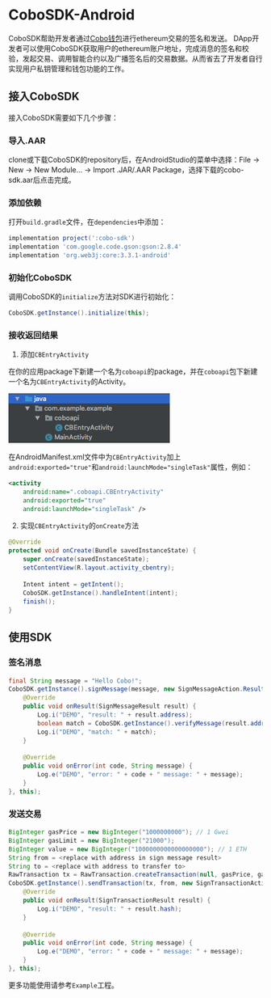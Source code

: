 # CoboSDK-Android
CoboSDK帮助开发者通过[Cobo钱包](https://cobo.com/)进行ethereum交易的签名和发送。
DApp开发者可以使用CoboSDK获取用户的ethereum账户地址，完成消息的签名和校验，发起交易、调用智能合约以及广播签名后的交易数据。从而省去了开发者自行实现用户私钥管理和钱包功能的工作。

## 接入CoboSDK
接入CoboSDK需要如下几个步骤：

### 导入.AAR
clone或下载CoboSDK的repository后，在AndroidStudio的菜单中选择：File -> New -> New Module... -> Import .JAR/.AAR Package，选择下载的cobo-sdk.aar后点击完成。

### 添加依赖
打开```build.gradle```文件，在```dependencies```中添加：
```groovy
implementation project(':cobo-sdk')
implementation 'com.google.code.gson:gson:2.8.4'
implementation 'org.web3j:core:3.3.1-android'
```

### 初始化CoboSDK
调用CoboSDK的```initialize```方法对SDK进行初始化：
```java
CoboSDK.getInstance().initialize(this);
```

### 接收返回结果
 1. 添加`CBEntryActivity`

在你的应用package下新建一个名为`coboapi`的package，并在`coboapi`包下新建一个名为`CBEntryActivity`的Activity。

![添加Entry Activity](Docs/entry-activity.png)

在AndroidManifest.xml文件中为```CBEntryActivity```加上```android:exported="true"```和```android:launchMode="singleTask"```属性，例如：
```xml
<activity
    android:name=".coboapi.CBEntryActivity"
    android:exported="true"
    android:launchMode="singleTask" />
```

 2. 实现`CBEntryActivity`的`onCreate`方法

```java
@Override  
protected void onCreate(Bundle savedInstanceState) {
    super.onCreate(savedInstanceState);
    setContentView(R.layout.activity_cbentry);

    Intent intent = getIntent();
    CoboSDK.getInstance().handleIntent(intent);
    finish();
}
```

## 使用SDK

### 签名消息
```java
final String message = "Hello Cobo!";
CoboSDK.getInstance().signMessage(message, new SignMessageAction.ResultHandler() {
    @Override
    public void onResult(SignMessageResult result) {
        Log.i("DEMO", "result: " + result.address);
        boolean match = CoboSDK.getInstance().verifyMessage(result.address, result.signature, message);
        Log.i("DEMO", "match: " + match);
    }

    @Override
    public void onError(int code, String message) {
        Log.e("DEMO", "error: " + code + " message: " + message);
    }
}, this);
```

### 发送交易
```java
BigInteger gasPrice = new BigInteger("1000000000"); // 1 Gwei
BigInteger gasLimit = new BigInteger("21000");
BigInteger value = new BigInteger("1000000000000000000"); // 1 ETH
String from = <replace with address in sign message result>
String to = <replace with address to transfer to>
RawTransaction tx = RawTransaction.createTransaction(null, gasPrice, gasLimit, to, value, null);
CoboSDK.getInstance().sendTransaction(tx, from, new SignTransactionAction.ResultHandler() {
    @Override
    public void onResult(SignTransactionResult result) {
        Log.i("DEMO", "result: " + result.hash);
    }

    @Override
    public void onError(int code, String message) {
        Log.e("DEMO", "error: " + code + " message: " + message);
    }
}, this);
```

更多功能使用请参考```Example```工程。